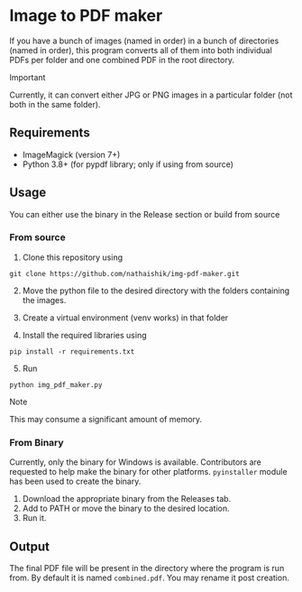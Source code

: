 # Image to PDF maker

If you have a bunch of images (named in order) in a bunch of directories (named in order), this program converts all of them into both individual PDFs per folder and one combined PDF in the root directory.

> [!IMPORTANT]
> Currently, it can convert either JPG or PNG images in a particular folder (not both in the same folder).

## Requirements

- ImageMagick (version 7+)
- Python 3.8+ (for pypdf library; only if using from source)

## Usage

You can either use the binary in the Release section or build from source

### From source

1. Clone this repository using

```shell
git clone https://github.com/nathaishik/img-pdf-maker.git
```

2. Move the python file to the desired directory with the folders containing the images.

3. Create a virtual environment (venv works) in that folder
4. Install the required libraries using 

```shell
pip install -r requirements.txt
```

5. Run

```shell
python img_pdf_maker.py
```

> [!NOTE]
This may consume a significant amount of memory.

### From Binary

Currently, only the binary for Windows is available. Contributors are requested to help make the binary for other platforms. `pyinstaller` module has been used to create the binary.

1. Download the appropriate binary from the Releases tab.
2. Add to PATH or move the binary to the desired location.
3. Run it.

## Output

The final PDF file will be present in the directory where the program is run from. By default it is named `combined.pdf`. You may rename it post creation.


